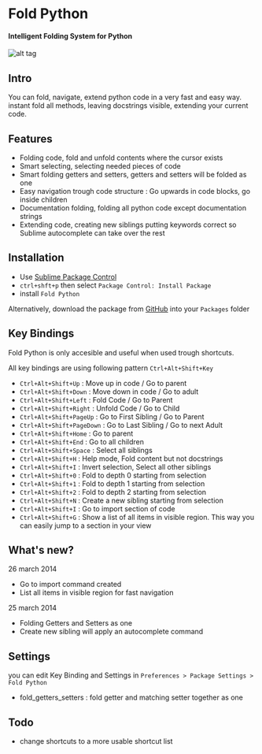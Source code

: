 # Fold Python
#### Intelligent Folding System for Python

![alt tag](https://dl.dropboxusercontent.com/u/1652825/code/sublime/foldpython/foldpython_basics.gif)

## Intro
You can fold, navigate, extend python code in a very fast and easy way.
instant fold all methods, leaving docstrings visible, extending your current code.

## Features
* Folding code, fold and unfold contents where the cursor exists
* Smart selecting, selecting needed pieces of code
* Smart folding getters and setters, getters and setters will be folded as one
* Easy navigation trough code structure : Go upwards in code blocks, go inside children
* Documentation folding, folding all python code except documentation strings
* Extending code, creating new siblings putting keywords correct so Sublime autocomplete can take over the rest

## Installation
* Use [Sublime Package Control](http://wbond.net/sublime_packages/package_control "Sublime Package Control")
* `ctrl+shft+p` then select `Package Control: Install Package`
* install `Fold Python`

Alternatively, download the package from [GitHub](https://github.com/svenfraeys/SublimeFoldPython "SublimeFoldPython") into your `Packages` folder

## Key Bindings
Fold Python is only accesible and useful when used trough shortcuts.

All key bindings are using following pattern `Ctrl+Alt+Shift+Key`

* `Ctrl+Alt+Shift+Up` : Move up in code / Go to parent
* `Ctrl+Alt+Shift+Down` : Move down in code / Go to adult
* `Ctrl+Alt+Shift+Left` : Fold Code / Go to Parent
* `Ctrl+Alt+Shift+Right` : Unfold Code / Go to Child
* `Ctrl+Alt+Shift+PageUp` : Go to First Sibling / Go to Parent
* `Ctrl+Alt+Shift+PageDown` : Go to Last Sibling / Go to next Adult
* `Ctrl+Alt+Shift+Home` : Go to parent
* `Ctrl+Alt+Shift+End` : Go to all children
* `Ctrl+Alt+Shift+Space` : Select all siblings
* `Ctrl+Alt+Shift+H` : Help mode, Fold content but not docstrings
* `Ctrl+Alt+Shift+I` : Invert selection, Select all other siblings
* `Ctrl+Alt+Shift+0` : Fold to depth 0 starting from selection
* `Ctrl+Alt+Shift+1` : Fold to depth 1 starting from selection
* `Ctrl+Alt+Shift+2` : Fold to depth 2 starting from selection
* `Ctrl+Alt+Shift+N` : Create a new sibling starting from selection
* `Ctrl+Alt+Shift+I` : Go to import section of code
* `Ctrl+Alt+Shift+G` : Show a list of all items in visible region. This way you can easily jump to a section in your view

## What's new?

26 march 2014

* Go to import command created
* List all items in visible region for fast navigation

25 march 2014

* Folding Getters and Setters as one
* Create new sibling will apply an autocomplete command

## Settings
you can edit Key Binding and Settings in `Preferences > Package Settings > Fold Python` 

* fold_getters_setters : fold getter and matching setter together as one


## Todo
* change shortcuts to a more usable shortcut list
